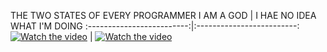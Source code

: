 THE TWO STATES OF EVERY PROGRAMMER
I AM A GOD            |  I HAE NO IDEA WHAT I'M DOING
:-------------------------:|:-------------------------:
[![Watch the video](https://img.youtube.com/vi/6avJHaC3C2U/hqdefault.jpg)](https://www.youtube.com/watch?v=6avJHaC3C2U) |  [![Watch the video](https://img.youtube.com/vi/6avJHaC3C2U/hqdefault.jpg)](https://www.youtube.com/watch?v=6avJHaC3C2U)
